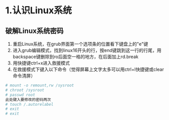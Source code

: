 # 1.认识Linux系统

## 破解Linux系统密码

1. 重启Linux系统，在grub界面第一个选项条的位置看下键盘上的"e"键  
2. 进入grub编辑模式，找到linux16开头的行，按end键跳到这一行的行尾，用backspace键删除到ro后面空一格的地方，在后面加上rd.break  
3. 用快捷键ctrl+x进入救援模式  
4. 在救援模式下键入以下命令（觉得屏幕上文字太多可以用ctrl+l快捷键或clear命令清屏）  

```bash
# mount -o remount,rw /sysroot
# chroot /sysroot
# passwd root
此处键入要修改的密码两次
# touch /.autorelabel
# exit
# exit
```